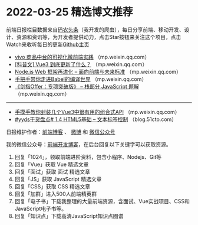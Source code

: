 # 2022-03-25 精选博文推荐

前端日报栏目数据来自[码农头条](http://hao.caibaojian.com.cn/)（我开发的爬虫），每日分享前端、移动开发、设计、资源和资讯等，为开发者提供动力，点击Star按钮来关注这个项目，点击Watch来收听每日的更新[Github主页](https://github.com/kujian/frontendDaily)
* [vivo 商品中台的可视化微前端实践](https://mp.weixin.qq.com/s?__biz=MzI4NjY4MTU5Nw==&mid=2247493417&idx=2&sn=54d94ea0b6f0f30bda611415acf8921a) （mp.weixin.qq.com）
* [[科普文] Vue3 到底更新了什么？](https://mp.weixin.qq.com/s?__biz=Mzg3OTYwMjcxMA==&mid=2247487041&idx=1&sn=e29d68089602e7cdb60746078d20243a) （mp.weixin.qq.com）
* [Node.js Web 框架再进化 &#8211; 面向前端与未来标准](https://mp.weixin.qq.com/s?__biz=Mzg4MjE5OTI4Mw==&mid=2247490619&idx=1&sn=a123ae950da8cb063e7d2dc49743cb38) （mp.weixin.qq.com）
* [手把手带你走进Babel的编译世界](https://mp.weixin.qq.com/s?__biz=MzI1NTg3NzcwNQ==&mid=2247485860&idx=1&sn=ab1ab9d1d6b87181539dcf96ab5faeee) （mp.weixin.qq.com）
* [《剑指Offer：专项突破版》 &#8211; 栈部分 JavaScript 题解](https://mp.weixin.qq.com/s/u7RDsgQzh19UkH02AotPfQ) （mp.weixin.qq.com）

***
* [手摸手教你封装几个Vue3中很有用的组合式API](https://mp.weixin.qq.com/s?__biz=MzIyMDkwODczNw==&mid=2247503638&idx=1&sn=9951075063c018ff50735c042f6dbb12) （mp.weixin.qq.com）
* [#yyds干货盘点# 1.4 HTML5基础 &#8211; 文本标签控制](https://blog.51cto.com/u_15173612/5141851) （blog.51cto.com）

日报维护作者：[前端博客](http://caibaojian.com.cn/) 、 [微博](http://weibo.com/kujian) 和 [微信公众号](https://open.weixin.qq.com/qr/code?username=caibaojian_com)

我的微信公众号：[前端开发博客](https://open.weixin.qq.com/qr/code?username=caibaojian_com)，在后台回复以下关键字可以获取资源。

1. 回复「1024」，领取前端进阶资料，包含小程序、Nodejs、Git等
2. 回复「Vue」获取 Vue 精选文章
3. 回复「面试」获取 面试 精选文章
4. 回复「JS」获取 JavaScript 精选文章
5. 回复「CSS」获取 CSS 精选文章
6. 回复「加群」进入500人前端精英群
7. 回复「电子书」下载我整理的大量前端资源，含面试、Vue实战项目、CSS和JavaScript电子书等。
8. 回复「知识点」下载高清JavaScript知识点图谱
